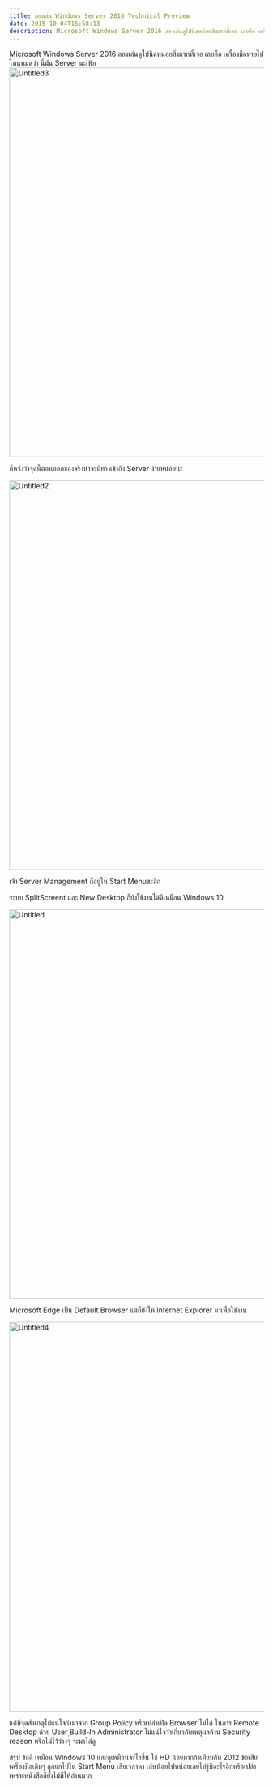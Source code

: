 ```yaml
---
title: ลองเล่น Windows Server 2016 Technical Preview
date: 2015-10-04T15:58:13
description: Microsoft Windows Server 2016 ลองเล่นดูไปนิดหน่อยสิ่งแรกที่เจอ เลยคือ เครื่องมือหายไปไหนหมดว่า นี่มัน Server นะเฟ้ยก็หวังว่าจุดนี้ตอนออกของจริงน่าจะมีทางเข้าถึง Server ง่ายหน่อยนะเจ้า Server Managemen
---
```


Microsoft Windows Server 2016 ลองเล่นดูไปนิดหน่อยสิ่งแรกที่เจอ เลยคือ เครื่องมือหายไปไหนหมดว่า นี่มัน Server นะเฟ้ย
<a href="http://www.greanapp.com/wp-content/uploads/2015/10/Untitled3.png"><img src="http://www.greanapp.com/wp-content/uploads/2015/10/Untitled3.png" alt="Untitled3" width="1024" height="768" class="alignnone size-full wp-image-564" /></a>


ก็หวังว่าจุดนี้ตอนออกของจริงน่าจะมีทางเข้าถึง Server ง่ายหน่อยนะ

<a href="http://www.greanapp.com/wp-content/uploads/2015/10/Untitled2.png"><img src="http://www.greanapp.com/wp-content/uploads/2015/10/Untitled2.png" alt="Untitled2" width="1024" height="768" class="alignnone size-full wp-image-563" /></a>

เจ้า Server Management ก็อยู่ใน Start Menuซะลึก

ระบบ SplitScreent และ New Desktop ก็ยังใช้งานได้ดีเหมือน Windows 10 

<a href="http://www.greanapp.com/wp-content/uploads/2015/10/Untitled.png"><img src="http://www.greanapp.com/wp-content/uploads/2015/10/Untitled.png" alt="Untitled" width="1024" height="768" class="alignnone size-full wp-image-562" /></a>

Microsoft Edge เป็น Default Browser  แต่ก็ยังให้ Internet Explorer มาเพื่อใช้งาน

<a href="http://www.greanapp.com/wp-content/uploads/2015/10/Untitled4.png"><img src="http://www.greanapp.com/wp-content/uploads/2015/10/Untitled4.png" alt="Untitled4" width="1024" height="768" class="alignnone size-full wp-image-565" /></a>

แต่มีจุดสังเกตุไม่แน่ใจว่ามาจาก Group Policy หรือเปล่าเปิด Browser ไม่ได้ ในการ Remote Desktop ด้วย User ฺBuild-In Administrator ไม่แน่ใจว่าเกี่ยวกับเหตุผลด้าน Security reason หรือไม่ไว้ว่างๆ จะมาไล่ดู


สรุป ข้อดี เหมือน Windows 10 และดูเหมือนจะไวขึ้น ใช้ HD น้อยมากถ้าเทียบกับ 2012 
    ข้อเสีย เครื่องมือเดิมๆ ถูกยกไปใน Start Menu เสียเวลาหา 
    เล่นน้อยไปหน่อยเลยไม่รู้มีอะไรอีกหรือเปล่าเพราะหนังสือก็ยังไม่มีให้อ่านมาก
